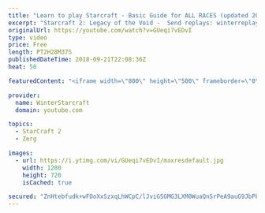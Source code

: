 ```yaml
---
title: "Learn to play Starcraft - Basic Guide for ALL RACES (updated 2017) #2"
excerpt: "Starcraft 2: Legacy of the Void -  Send replays: winterreplays@gmail.com ( -- Watch live at https://www.twitch.tv/wintergaming"
originalUrl: https://youtube.com/watch?v=GUeqi7vEDvI
type: video
price: Free
length: PT2H28M37S
publishedDateTime: 2018-09-21T22:08:36Z
heat: 50

featuredContent: "<iframe width=\"800\" height=\"500\" frameborder=\"0\" src=\"https://www.youtube.com/embed/GUeqi7vEDvI\" allow=\"accelerometer; autoplay; encrypted-media; gyroscope; picture-in-picture\" allowfullscreen></iframe>"

provider:
  name: WinterStarcraft
  domain: youtube.com

topics:
  - StarCraft 2
  - Zerg

images:
  - url: https://i.ytimg.com/vi/GUeqi7vEDvI/maxresdefault.jpg
    width: 1280
    height: 720
    isCached: true

secured: "ZnHtebfudk+wFDoXxSzxqLhWCpC/lJviGSGMG3LXM0WuaQnSrPeA9auG9JbPbu8sX6lyHCCUKVUhqkeXS4WlO3sl7/r/0rQm+x9h5TxsLxIVOX3m/HwiBTt37lytEDzQoptSDAiNAHPtaoMVot0E9Scr2uwiDDorFa7ocsoWz0J2NzmP+nwjBEEE4whAhnUPIipMeLGXLFYm1mk+sp7Lai31gEUg8H+fdaVeUNwuQek0w82kMcD8B2+ci0gV9G7hg28YtwlmRxtojkF0lkoB2COcg2KBKm5EX6DBb0iA14W7OqYPCBtyJaZYPwyXnFGJYoug78I16qtFpcMZG1cRkTvrEetUbuDqchm8DWP+CmTtXljM0LwRZFlfewZYNwZWsn7JBBMKsmGExIb6GwJjNoq+cYaC5Wb0lby6+FchcMc=;9LwrAnek7GlvXGk/MFx9JA=="
---
```


